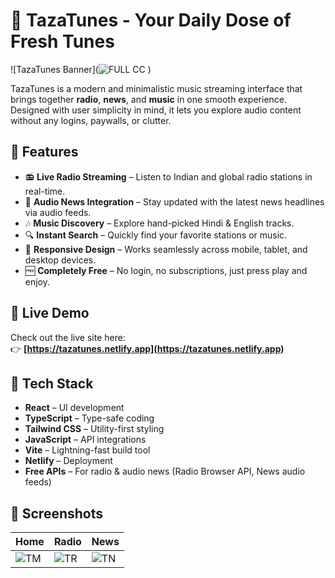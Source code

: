 
# 🎵 TazaTunes - Your Daily Dose of Fresh Tunes

![TazaTunes Banner](![FULL CC](https://github.com/user-attachments/assets/b8450b10-ba61-431a-a210-40fab114ebf4)
) <!-- Optional: Add a banner image if available -->

TazaTunes is a modern and minimalistic music streaming interface that brings together **radio**, **news**, and **music** in one smooth experience. Designed with user simplicity in mind, it lets you explore audio content without any logins, paywalls, or clutter.

## 🌟 Features

- 📻 **Live Radio Streaming** – Listen to Indian and global radio stations in real-time.
- 📰 **Audio News Integration** – Stay updated with the latest news headlines via audio feeds.
- 🎶 **Music Discovery** – Explore hand-picked Hindi & English tracks.
- 🔍 **Instant Search** – Quickly find your favorite stations or music.
- 📱 **Responsive Design** – Works seamlessly across mobile, tablet, and desktop devices.
- 🆓 **Completely Free** – No login, no subscriptions, just press play and enjoy.

## 🚀 Live Demo

Check out the live site here:  
👉 **[https://tazatunes.netlify.app](https://tazatunes.netlify.app)**

## 🚀 Tech Stack

- **React** – UI development
- **TypeScript** – Type-safe coding
- **Tailwind CSS** – Utility-first styling
- **JavaScript** – API integrations
- **Vite** – Lightning-fast build tool
- **Netlify** – Deployment
- **Free APIs** – For radio & audio news (Radio Browser API, News audio feeds)
## 📸 Screenshots

| Home | Radio | News |
|------|-------|------|
|![TM](https://github.com/user-attachments/assets/476c4cc0-117f-418c-8600-adfeff3779f9)| ![TR](https://github.com/user-attachments/assets/7247a2c7-4072-4158-a4fd-80c2bbe9ff94)| ![TN](https://github.com/user-attachments/assets/86918899-225e-467c-be05-b2412bc69dea) |




